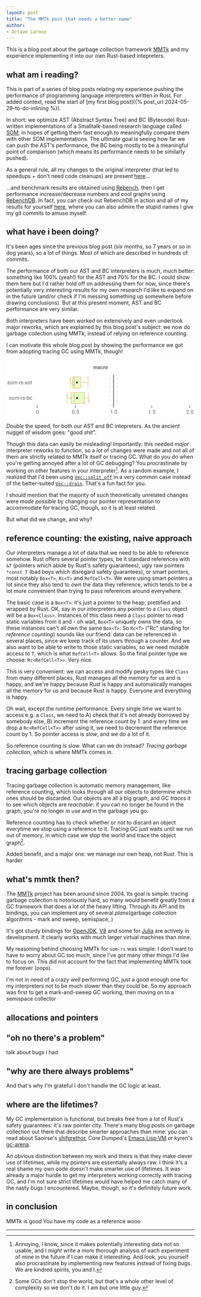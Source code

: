 ```yaml
---
layout: post
title: "The MMTk post that needs a better name"
author:
- Octave Larose
---
```


This is a blog post about the garbage collection framework [MMTk](https://github.com/mmtk/mmtk-core) and my experience implementing it into our own Rust-based intepreters.

## what am i reading?

This is part of a series of blog posts relating my experience pushing the performance of programming language interpreters written in Rust. For added context, read the start of [my first blog post]({% post_url 2024-05-29-to-do-inlining %}).

In short: we optimize AST (Abstract Syntax Tree) and BC (Bytecode) Rust-written implementations of a Smalltalk-based research language called [SOM](http://som-st.github.io/), in hopes of getting them fast enough to meaningfully compare them with other SOM implementations. The ultimate goal is seeing how far we can push the AST's performance, the BC being mostly to be a meaningful point of comparison (which means its performance needs to be similarly pushed).

As a general rule, all my changes to the original interpreter (that led to speedups + don't need code cleanups) are present [here](https://github.com/OctaveLarose/som-rs/tree/best)...

...and benchmark results are obtained using [Rebench](https://github.com/smarr/ReBench), then I get performance increase/decrease numbers and cool graphs using [RebenchDB](https://github.com/smarr/ReBenchDB). In fact, you can check out RebenchDB in action and all of my results for yourself [here](https://rebench.stefan-marr.de/som-rs/), where you can also admire the stupid names I give my git commits to amuse myself.

## what have i been doing?
It's been ages since the previous blog post (six months, so 7 years or so in dog years), so a lot of things. Most of which are described in hundreds of commits.

The performance of both our AST and BC interpreters is much, much better: something like 100% (yeah!) for the AST and 70% for the BC. I could show them here but I'd rather hold off on addressing them for now, since there's potentially very interesting results for my own research I'd like to expand on in the future (and/or check if I'm messing something up somewhere before drawing conclusions). But at this present moment, AST and BC performance are very similar.

Both interpreters have been worked on extensively and even undertook major reworks, which are explained by this blog post's subject: we now do garbage collection using MMTk, instead of relying on reference counting.

I can motivate this whole blog post by showing the performance we got from adopting tracing GC using MMTk, though!

![bde96ba315406117f87c3246310f6e990df557d4..8aa557da960c81b13750d1cdb3fb9e8928693bc2](/assets/mmtk/total_mmtk_perf.png)

*Double* the speed, for both our AST and BC intepreters. As the ancient nugget of wisdom goes: "good shit".

Though this data can easily be misleading! Importantly: this needed *major* interpreter reworks to function, so a *lot* of changes were made and not all of them are strictly related to MMTk itself or tracing GC. What do you do when you're getting annoyed after a lot of GC debugging? You procrastinate by working on other features in your interpreter[^procrastination]. As a random example, I realized that I'd been using [`Vec::split_off`](https://doc.rust-lang.org/stable/std/vec/struct.Vec.html#method.split_off) in a very common case instead of the better-suited [`Vec::drain`](https://doc.rust-lang.org/stable/std/vec/struct.Vec.html#method.drain). That's a fun fact for you.

I should mention that the majority of such theoretically unrelated changes were *made possible* by changing our pointer representation to accommodate for tracing GC, though, so it is at least related.

But what did we change, and why?

## reference counting: the existing, naive approach
Our interpreters manage a lot of data that we need to be able to reference somehow. Rust offers several pointer types, be it standard references with `&T` (pointers which abide by Rust's safety guarantees), ugly raw pointers `*const T` (bad boys which disregard safety guarantees), or smart pointers, most notably `Box<T>`, `Rc<T>` and `RefCell<T>`. We were using smart pointers a lot since they also tend to *own* the data they reference, which tends to be a lot more convenient than trying to pass references around everywhere.

The basic case is a `Box<T>`: it's just a pointer to the heap, prettified and wrapped by Rust. OK, say in our interpreters any pointer to a `Class` object will be a `Box<Class>`. Instances of this class need a `Class` pointer to read static variables from it and - oh wait, `Box<T>` uniquely owns the data, so these instances can't all own the same `Box<T>`. So `Rc<T>` ("Rc" standing for *reference counting*) sounds like our friend: data can be referenced in several places, since we keep track of its users through a counter. And we also want to be able to write to those static variables, so we need mutable access to `T`, which is what `RefCell<T>` allows. So the final pointer type we choose: `Rc<RefCell<T>>`. Very nice.

This is very convenient: we can access and modify pesky types like `Class` from many different places, Rust manages all the memory for us and is happy, and we're happy because Rust is happy and automatically manages all the memory for us and because Rust is happy. Everyone and everything is happy.

Oh wait, except the runtime performance. Every single time we want to access e.g. a `Class`, we need to A) check that it's not already borrowed by somebody else, B) increment the reference count by 1: and every time we drop a `Rc<RefCell<T>>` after using it, we need to decrement the reference count by 1. So pointer access is *slow*, and we do a lot of it.

So reference counting is slow. What can we do instead? *Tracing garbage collection*, which is where MMTk comes in.

## tracing garbage collection
Tracing garbage collection is automatic memory management, like reference counting, which looks through all our objects to determine which ones should be discarded. Our objects are all a big graph, and GC *traces* it to see which objects are *reachable*: if you can no longer be found in the graph, you're no longer in use and in the garbage you go.

Reference counting has to check whether or not to discard an object everytime we stop using a reference to it. Tracing GC just waits until we run out of memory, in which case we stop the world and trace the object graph[^stop-the-world].

Added benefit, and a major one: we manage our own heap, not Rust. This is harder

## what's mmtk then?

The [MMTk](https://www.mmtk.io/) project has been around since 2004. Its goal is simple: tracing garbage collection is notoriously hard, so many would benefit greatly from a GC framework that does a lot of the heavy lifting. Through its API and its bindings, you can implement any of several *plans*(garbage collection algorithms - mark and sweep, semispace, )

It's got sturdy bindings for [OpenJDK](https://github.com/mmtk/mmtk-openjdk), [V8](https://github.com/mmtk/mmtk-v8) and some for [Julia](https://github.com/mmtk/mmtk-julia) are actively in development. It clearly works with much larger virtual machines than mine.

My reasoning behind choosing MMTk for `som-rs` was simple: I don't want to have to worry about GC too much, since I've got many other things I'd like to focus on. This did not account for the fact that implementing MMTk took me forever (oops).

I'm not in need of a crazy well performing GC, just a good enough one for my interpreters not to be much slower than they could be. So my approach was first to get a mark-and-sweep GC working, then moving on to a semispace collector

## allocations and pointers

## "oh no there's a problem"
talk about bugs i had

## "why are there always problems"

And that's why I'm grateful I don't handle the GC logic at least.

## where are the lifetimes?

My GC implementation is functional, but breaks free from a *lot* of Rust's safety guarantees: it's raw pointer city. There's many blog posts on garbage collection out there that describe smarter approaches than mine: you can read about Saoirse's [shifgrethor](https://without.boats/blog/shifgrethor-iii/), Core Dumped's [Emacs Lisp VM](https://coredumped.dev/2022/04/11/implementing-a-safe-garbage-collector-in-rust/) or kyren's [gc-arena](https://kyju.org/blog/rust-safe-garbage-collection/).

An obvious distinction between my work and theirs is that they make clever use of lifetimes, while my pointers are essentially always raw. I think it's a real shame my own code doesn't make smarter use of lifetimes. It was already a major hurdle to get my interpreters working correctly with tracing GC, and I'm not sure strict lifetimes would have helped me catch many of the nasty bugs I encountered. Maybe, though, so it's definitely future work.

## in conclusion
MMTk is good
You have my code as a reference
wooo

---

[^procrastination]: Annoying, I know, since it makes potentially interesting data not so usable, and I *might* write a more thorough analysis of each experiment of mine in the future if I can make it interesting. And look, you yourself also procrastinate by implementing new features instead of fixing bugs. We are kindred spirits, you and I.
[^stop-the-world]: Some GCs don't stop the world, but that's a whole other level of complexity so we don't do it. I am but one little guy.